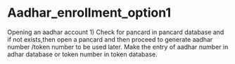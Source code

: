 # Aadhar_enrollment_option1
Opening an aadhar account 1) Check for pancard in pancard database and if not exists,then open a pancard and then proceed to generate aadhar number /token number to be used later.
Make the entry of aadhar number in adhar database or token number in token database.

